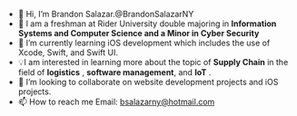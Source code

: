- 👋 Hi, I’m Brandon Salazar.@BrandonSalazarNY
- 📖 I am a freshman at Rider University double majoring in **Information Systems and Computer Science and a Minor in Cyber Security** 
- 🌱 I’m currently learning iOS development which includes the use of Xcode, Swift, and Swift UI.
-  💡I am interested in learning more about the topic of **Supply Chain** in the field of **logistics** , **software management**, and **IoT** .
- 💞️ I’m looking to collaborate on website development projects and iOS projects.
- 📫 How to reach me Email: bsalazarny@hotmail.com

<!---
BrandonSalazarNY/BrandonSalazarNY is a ✨ special ✨ repository because its `README.md` (this file) appears on your GitHub profile.
You can click the Preview link to take a look at your changes.
--->
